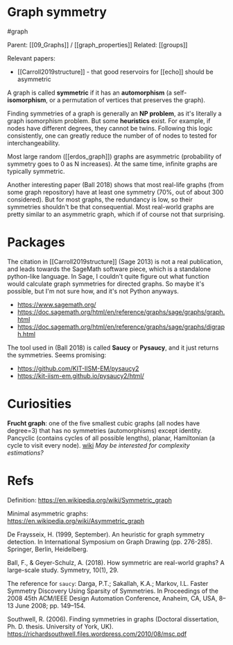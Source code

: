 # Graph symmetry

#graph

Parent: [[09_Graphs]] / [[graph_properties]]
Related: [[groups]]


Relevant papers:
* [[Carroll2019structure]] - that good reservoirs for [[echo]] should be asymmetric

A graph is called **symmetric** if it has an **automorphism** (a self-**isomorphism**, or a permutation of vertices that preserves the graph).

Finding symmetries of a graph is generally an **NP problem**, as it's literally a graph isomorphism problem. But some **heuristics** exist. For example, if nodes have different degrees, they cannot be twins. Following this logic consistently, one can greatly reduce the number of of nodes to tested for interchangeability.

Most large random ([[erdos_graph]]) graphs are asymmetric (probability of symmetry goes to 0 as N increases). At the same time, infinite graphs are typically symmetric.

Another interesting paper (Ball 2018) shows that most real-life graphs (from some graph repository) have at least one symmetry (70%, out of about 300 considered). But for most graphs, the redundancy is low, so their  symmetries shouldn't be that consequential. Most real-world graphs are pretty similar to an asymmetric graph, which if of course not that surprising.

# Packages

The citation in [[Carroll2019structure]] (Sage 2013) is not a real publication, and leads towards the SageMath software piece, which is a standalone python-like language. In Sage, I couldn't quite figure out what function would calculate graph symmetries for directed graphs. So maybe it's possible, but I'm not sure how, and it's not Python anyways.
* https://www.sagemath.org/
* https://doc.sagemath.org/html/en/reference/graphs/sage/graphs/graph.html
* https://doc.sagemath.org/html/en/reference/graphs/sage/graphs/digraph.html

The tool used in (Ball 2018) is called **Saucy** or **Pysaucy**, and it just returns the symmetries. Seems promising:
* https://github.com/KIT-IISM-EM/pysaucy2
* https://kit-iism-em.github.io/pysaucy2/html/

# Curiosities

**Frucht graph**: one of the five smallest cubic graphs (all nodes have degree=3) that has no symmetries (automorphisms) except identity. Pancyclic (contains cycles of all possible lengths), planar, Hamiltonian (a cycle to visit every node). [wiki](https://en.wikipedia.org/wiki/Frucht_graph) _May be interested for complexity estimations?_

# Refs

Definition:
https://en.wikipedia.org/wiki/Symmetric_graph

Minimal asymmetric graphs:
https://en.wikipedia.org/wiki/Asymmetric_graph

De Fraysseix, H. (1999, September). An heuristic for graph symmetry detection. In International Symposium on Graph Drawing (pp. 276-285). Springer, Berlin, Heidelberg.

Ball, F., & Geyer-Schulz, A. (2018). How symmetric are real-world graphs? A large-scale study. Symmetry, 10(1), 29.

The reference for `saucy`:
Darga, P.T.; Sakallah, K.A.; Markov, I.L. Faster Symmetry Discovery Using Sparsity of Symmetries.
In Proceedings of the 2008 45th ACM/IEEE Design Automation Conference, Anaheim, CA, USA,
8–13 June 2008; pp. 149–154.

Southwell, R. (2006). Finding symmetries in graphs (Doctoral dissertation, Ph. D. thesis. University of York, UK).
https://richardsouthwell.files.wordpress.com/2010/08/msc.pdf